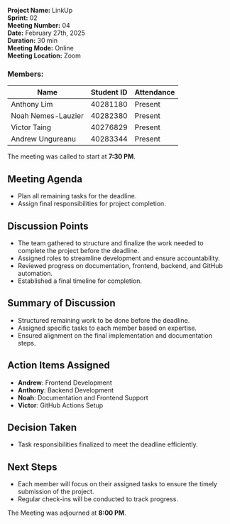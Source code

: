 **Project Name:** LinkUp  
**Sprint:** 02  
**Meeting Number:** 04  
**Date:** February 27th, 2025  
**Duration:** 30 min  
**Meeting Mode:** Online  
**Meeting Location:** Zoom  

### **Members:**

| Name                | Student ID  | Attendance |
|---------------------|------------|------------|
| Anthony Lim        | 40281180    | Present    |
| Noah Nemes-Lauzier | 40282380    | Present    |
| Victor Taing       | 40276829    | Present    |
| Andrew Ungureanu   | 40283344    | Present    |

The meeting was called to start at **7:30 PM**.

## **Meeting Agenda**
- Plan all remaining tasks for the deadline.
- Assign final responsibilities for project completion.

## **Discussion Points**
- The team gathered to structure and finalize the work needed to complete the project before the deadline.
- Assigned roles to streamline development and ensure accountability.
- Reviewed progress on documentation, frontend, backend, and GitHub automation.
- Established a final timeline for completion.

## **Summary of Discussion**
- Structured remaining work to be done before the deadline.
- Assigned specific tasks to each member based on expertise.
- Ensured alignment on the final implementation and documentation steps.

## **Action Items Assigned**
- **Andrew**: Frontend Development
- **Anthony**: Backend Development
- **Noah**: Documentation and Frontend Support
- **Victor**: GitHub Actions Setup

## **Decision Taken**
- Task responsibilities finalized to meet the deadline efficiently.

## **Next Steps**
- Each member will focus on their assigned tasks to ensure the timely submission of the project.
- Regular check-ins will be conducted to track progress.

The Meeting was adjourned at **8:00 PM**.

